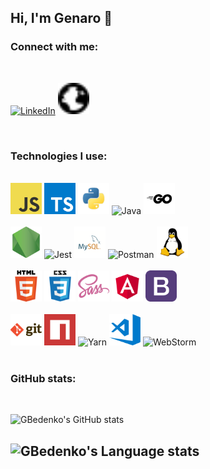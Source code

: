## Hi, I'm Genaro 👋

### Connect with me:
<br />

[<img alt="LinkedIn" width="50px" src="https://cdn.jsdelivr.net/npm/simple-icons@v3/icons/linkedin.svg" />][linkedin]
[<img alt="codeSTACKr.com" width="50px" src="https://raw.githubusercontent.com/iconic/open-iconic/master/svg/globe.svg" />][blog]

<br />

### Technologies I use:
<br />

<img alt="JavaScript" width="50px" src="https://raw.githubusercontent.com/github/explore/80688e429a7d4ef2fca1e82350fe8e3517d3494d/topics/javascript/javascript.png" />
<img alt="TypeScript" width="50px" src="https://raw.githubusercontent.com/github/explore/80688e429a7d4ef2fca1e82350fe8e3517d3494d/topics/typescript/typescript.png" />
<img alt="Python" width="50px" src="https://raw.githubusercontent.com/github/explore/80688e429a7d4ef2fca1e82350fe8e3517d3494d/topics/python/python.png" />
<img alt="Java" width="50px" src="https://icon-library.com/images/java-icon-png/java-icon-png-2.jpg" />
<img alt="Go" width="50px" src="https://raw.githubusercontent.com/github/explore/80688e429a7d4ef2fca1e82350fe8e3517d3494d/topics/go/go.png" />

<br />
<br />

<img alt="NodeJS" width="50px" src="https://raw.githubusercontent.com/github/explore/80688e429a7d4ef2fca1e82350fe8e3517d3494d/topics/nodejs/nodejs.png" />
<img alt="Jest" width="50px" src="https://miro.medium.com/max/600/1*RQwRLQ0yyCvYmRn_Nst5yg.png" />
<img alt="MySQL" width="50px" src="https://raw.githubusercontent.com/github/explore/80688e429a7d4ef2fca1e82350fe8e3517d3494d/topics/mysql/mysql.png" />
<img alt="Postman" width="50px" src="https://user-images.githubusercontent.com/2676579/34940598-17cc20f0-f9be-11e7-8c6d-f0190d502d64.png" />
<img alt="Linux" width="50px" src="https://raw.githubusercontent.com/github/explore/80688e429a7d4ef2fca1e82350fe8e3517d3494d/topics/linux/linux.png" />

<br />
<br />

<img alt="HTML" width="50px" src="https://raw.githubusercontent.com/github/explore/80688e429a7d4ef2fca1e82350fe8e3517d3494d/topics/html/html.png" />
<img alt="CSS" width="50px" src="https://raw.githubusercontent.com/github/explore/80688e429a7d4ef2fca1e82350fe8e3517d3494d/topics/css/css.png" />
<img alt="SCSS" width="50px" src="https://raw.githubusercontent.com/github/explore/80688e429a7d4ef2fca1e82350fe8e3517d3494d/topics/sass/sass.png" />
<img alt="Angular" width="50px" src="https://raw.githubusercontent.com/github/explore/80688e429a7d4ef2fca1e82350fe8e3517d3494d/topics/angular/angular.png" />
<img alt="Bootstrap" width="50px" src="https://raw.githubusercontent.com/github/explore/80688e429a7d4ef2fca1e82350fe8e3517d3494d/topics/bootstrap/bootstrap.png" />

<br />
<br />

<img alt="Git" width="50px" src="https://raw.githubusercontent.com/github/explore/80688e429a7d4ef2fca1e82350fe8e3517d3494d/topics/git/git.png" />
<img alt="npm" width="50px" src="https://raw.githubusercontent.com/github/explore/80688e429a7d4ef2fca1e82350fe8e3517d3494d/topics/npm/npm.png" />
<img alt="Yarn" width="50px" src="https://p1.hiclipart.com/preview/798/531/796/react-logo-npm-javascript-package-manager-nodejs-github-installation-yarn-png-clipart.jpg" />
<img alt="Visual Studio Code" width="50px" src="https://raw.githubusercontent.com/github/explore/80688e429a7d4ef2fca1e82350fe8e3517d3494d/topics/visual-studio-code/visual-studio-code.png" />
<img alt="WebStorm" width="50px" src="https://dashboard.snapcraft.io/site_media/appmedia/2017/11/WebStorm_1282x.png" />

<br />
<br />

### GitHub stats:
<br />

![GBedenko's GitHub stats](https://github-readme-stats.vercel.app/api?username=GBedenko&count_private=true&show_icons=true&theme=dracula&card_width=500)

![GBedenko's Language stats](https://github-readme-stats.vercel.app/api/top-langs/?username=GBedenko&theme=dracula&card_width=500&langs_count=10)
<br />
---

[blog]: https://genarobedenko.wordpress.com/
[linkedin]: https://www.linkedin.com/in/genarobedenko
